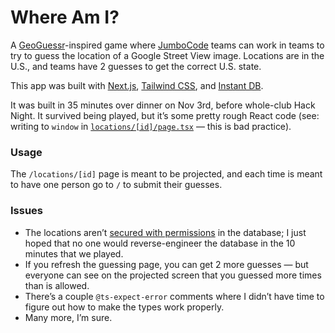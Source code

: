 # Where Am I?

A [GeoGuessr](https://geoguessr.com)-inspired game where [JumboCode](https://jumbocode.org) teams can work in teams to try to guess the location of a Google Street View image. Locations are in the U.S., and teams have 2 guesses to get the correct U.S. state.

This app was built with [Next.js](https://nextjs.org), [Tailwind CSS](https://tailwindcss.com), and [Instant DB](https://instantdb.com).

It was built in 35 minutes over dinner on Nov 3rd, before whole-club Hack Night. It survived being played, but it’s some pretty rough React code (see: writing to `window` in [`locations/[id]/page.tsx`](./app/locations/[id]/page.tsx) — this is bad practice).

### Usage

The `/locations/[id]` page is meant to be projected, and each time is meant to have one person go to `/` to submit their guesses.

### Issues

- The locations aren’t [secured with permissions](https://www.instantdb.com/docs/permissions) in the database; I just hoped that no one would reverse-engineer the database in the 10 minutes that we played.
- If you refresh the guessing page, you can get 2 more guesses — but everyone can see on the projected screen that you guessed more times than is allowed.
- There’s a couple `@ts-expect-error` comments where I didn’t have time to figure out how to make the types work properly.
- Many more, I’m sure.
